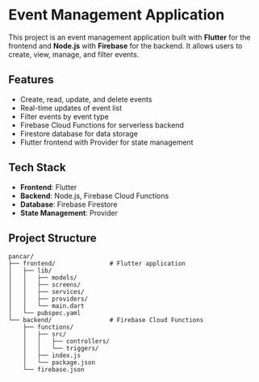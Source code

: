 # Event Management Application

This project is an event management application built with **Flutter** for the frontend and **Node.js** with **Firebase** for the backend. It allows users to create, view, manage, and filter events.

## Features
- Create, read, update, and delete events
- Real-time updates of event list
- Filter events by event type
- Firebase Cloud Functions for serverless backend
- Firestore database for data storage
- Flutter frontend with Provider for state management

## Tech Stack
- **Frontend**: Flutter
- **Backend**: Node.js, Firebase Cloud Functions
- **Database**: Firebase Firestore
- **State Management**: Provider

## Project Structure

```plaintext
pancar/
├── frontend/               # Flutter application
│   ├── lib/                
│   │   ├── models/         
│   │   ├── screens/        
│   │   ├── services/       
│   │   ├── providers/      
│   │   └── main.dart       
│   └── pubspec.yaml        
└── backend/                # Firebase Cloud Functions
    ├── functions/          
    │   ├── src/            
    │   │   ├── controllers/  
    │   │   └── triggers/    
    │   ├── index.js        
    │   └── package.json    
    └── firebase.json       
